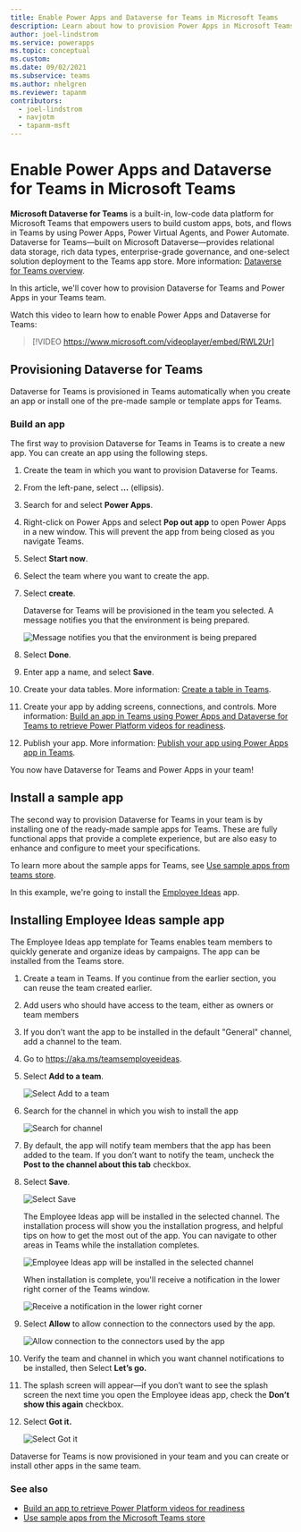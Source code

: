 ```yaml
---
title: Enable Power Apps and Dataverse for Teams in Microsoft Teams
description: Learn about how to provision Power Apps in Microsoft Teams and create a Microsoft Dataverse for Teams 
author: joel-lindstrom
ms.service: powerapps
ms.topic: conceptual
ms.custom: 
ms.date: 09/02/2021
ms.subservice: teams
ms.author: nhelgren
ms.reviewer: tapanm
contributors:
  - joel-lindstrom
  - navjotm
  - tapanm-msft
---
```


# Enable Power Apps and Dataverse for Teams in Microsoft Teams

**Microsoft Dataverse for Teams** is a built-in, low-code data platform for Microsoft Teams that empowers users to build custom apps, bots, and flows in Teams by using Power Apps, Power Virtual Agents, and Power Automate. Dataverse for Teams&mdash;built on Microsoft Dataverse&mdash;provides relational data storage, rich data types, enterprise-grade governance, and one-select solution deployment to the Teams app store. More information: [Dataverse for Teams overview](../overview-data-platform.md).

In this article, we'll cover how to provision Dataverse for Teams and Power Apps in your Teams team.

Watch this video to learn how to enable Power Apps and Dataverse for Teams:
> [!VIDEO https://www.microsoft.com/videoplayer/embed/RWL2Ur]

## Provisioning Dataverse for Teams

Dataverse for Teams is provisioned in Teams automatically when you create an app or install one of the pre-made sample or template apps for Teams.

### Build an app

The first way to provision Dataverse for Teams in Teams is to create a new app. You can create an app using the following steps.

1. Create the team in which you want to provision Dataverse for Teams.

1. From the left-pane, select **...** (ellipsis).

1. Search for and select **Power Apps**.

1. Right-click on Power Apps and select **Pop out app** to open Power Apps in a new window. This will prevent the app from being closed as you navigate Teams.

1. Select **Start now**.

1. Select the team where you want to create the app.

1. Select **create**.

    Dataverse for Teams will be provisioned in the team you selected. A message notifies you that the environment is being prepared.

    ![Message notifies you that the environment is being prepared](media/enable-dataverse-sample-app/provisioning-dataverse-for-teams-2.png "Message notifies you that the environment is being prepared")

1. Select **Done**.

1. Enter app a name, and select **Save**.

1. Create your data tables. More information: [Create a table in Teams](../create-table.md).

1. Create your app by adding screens, connections, and controls. More information: [Build an app in Teams using Power Apps and Dataverse for Teams to retrieve Power Platform videos for readiness](../tutorial-buildapp-retrieve-videos.md).

1. Publish your app. More information: [Publish your app using Power Apps app in Teams](../publish-and-share-apps.md).

You now have Dataverse for Teams and Power Apps in your team!

## Install a sample app

The second way to provision Dataverse for Teams in your team is by installing one of the ready-made sample apps for Teams. These are fully functional apps that provide a complete experience, but are also easy to enhance and configure to meet your specifications.

To learn more about the sample apps for Teams, see [Use sample apps from teams store](../use-sample-apps-from-teams-store.md).

In this example, we're going to install the [Employee Ideas](../employee-ideas.md) app.

## Installing Employee Ideas sample app

The Employee Ideas app template for Teams enables team members to quickly generate and organize ideas by campaigns. The app can be installed from the Teams store.

1. Create a team in Teams. If you continue from the earlier section, you can reuse the team created earlier.

1. Add users who should have access to the team, either as owners or team members

1. If you don’t want the app to be installed in the default "General" channel, add a channel to the team.

1. Go to <https://aka.ms/teamsemployeeideas>.

1. Select **Add to a team**.

    ![Select Add to a team](media/enable-dataverse-sample-app/installing-employee-ideas-template-app-1.png "Select Add to a team")

1. Search for the channel in which you wish to install the app

    ![Search for channel](media/enable-dataverse-sample-app/installing-employee-ideas-template-app-2.png "Search for channel")

1. By default, the app will notify team members that the app has been added to the team. If you don’t want to notify the team, uncheck the **Post to the channel about this tab** checkbox.

1. Select **Save**.

    ![Select Save](media/enable-dataverse-sample-app/installing-employee-ideas-template-app-3.png "Select Save")

    The Employee Ideas app will be installed in the selected channel. The installation process will show you the installation progress, and helpful tips on how to get the most out of the app. You can navigate to other areas in Teams while the installation completes.

    ![Employee Ideas app will be installed in the selected channel](media/enable-dataverse-sample-app/installing-employee-ideas-template-app-4.png "Employee Ideas app will be installed in the selected channel")

    When installation is complete, you'll receive a notification in the lower right corner of the Teams window.

    ![Receive a notification in the lower right corner](media/enable-dataverse-sample-app/installing-employee-ideas-template-app-5.png "Receive a notification in the lower right corner")

1. Select **Allow** to allow connection to the connectors used by the app.

    ![Allow connection to the connectors used by the app](media/enable-dataverse-sample-app/installing-employee-ideas-template-app-6.png "Allow connection to the connectors used by the app")

1. Verify the team and channel in which you want channel notifications to be installed, then Select **Let’s go.**

1. The splash screen will appear—if you don’t want to see the splash screen the next time you open the Employee ideas app, check the **Don’t show this again** checkbox.

1. Select **Got it.**

    ![Select Got it](media/enable-dataverse-sample-app/installing-employee-ideas-template-app-7.png "Select Got it")

Dataverse for Teams is now provisioned in your team and you can create or install other apps in the same team.

### See also

- [Build an app to retrieve Power Platform videos for readiness](../tutorial-buildapp-retrieve-videos.md)
- [Use sample apps from the Microsoft Teams store](../use-sample-apps-from-teams-store.md)
